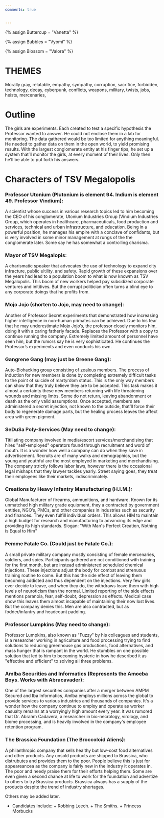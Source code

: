```yaml
---
comments: true


---
```


{% assign Buttercup =  "Vanetta" %}

{% assign Bubbles =  "Vyomi" %}

{% assign Blossom =  "Valora" %}


# THEMES
Morally gray, relatable, empathy, sympathy, corruption, sacrifice, forbidden, technology, decay, cyberpunk, conflicts, weapons, military, twists, jobs, heists, mercenaries, 
# Outline

The girls are experiments. Each created to test a specific hypothesis the Professor wanted to answer. He could not enclose them in a lab for monitoring. The data gathered would be too limited for anything meaningful. He needed to gather data on them in the open world, to yield promising results. With the largest conglomerate entity at his finger tips, he set up a system that’ll monitor the girls, at every moment of their lives. Only then he’ll be able to put forth his answers. 

# Characters of TSV Megalopolis

### Professor Utonium (Plutonium is element 94. Indium is element 49. Professor Vindium): 
A scientist whose success in various research topics led to him becoming the CEO of his conglomerate, Utonium Industries Group (Vindium Industries Group, which operates in healthcare, pharmaceuticals, food production and services, technical and urban infrastructure, and education. Being in a powerful position, he manages his empire with a conclave of confidants, but is very involved in some minor management at rungs of the the conglomerate later. Some say he has somewhat a controlling charisma.

### Mayor of TSV Megalopis:
A charismatic speaker that advocates the use of technology to expand city infracture, public ultility. and safety. Rapid growth of these expansions over the years had lead to a population boom to what is now knowm as TSV Megalopolis. This boom of new workers helped pay subsidized corporate ventures and inititives. But the corrupt politician often turns a blind eye to any corporate doings that he profits from. 

### Mojo Jojo (shorten to Jojo, may need to change):
Another of Professor Secret experiments that demonstrated how increasing higher intelligence in non-human primates can be achieved. Due to his fear that he may underestimate Mojo Jojo’s, the professor closely monitors him, doing it with a caring fatherly facade. Replaces the Professor with a copy to continue running the company. Extremely limited amount of personnel have seen him, but the rumors say he is very sophisticated. He continues the Professor’s experiments and even conducts his own.

### Gangrene Gang (may just be Greene Gang):
Auto-Biohacking group consisting of zealous members. The process of induction for new members is done by completing extremely difficult tasks to the point of suicide of martyrdom status. This is the only way members can show that they truly believe they are to be accepted. This task makes it almost a certainty these new members returning with life threatening wounds and missing limbs. Some do not return, leaving abandonment or death as the only valid assumptions. Once accepted, members are administered a secret injection, not known to the outside, that’ll force their body to regenerate damage parts, but the healing process leaves the affect area with green pigment. 
        
### SeDuSa Poly-Services (May need to change):

Titillating company involved in media/escort services/merchandising that hires "self-employed" operators found through recruitment and word of mouth. It is a wonder how well a company can do when they save in advertisement. Recruits are of many walks and demographics, but the young and youthful are the most employed in marketing and merchandising. The company strictly follows labor laws, however there is the occasional legal mishaps that they lawyer tackles yearly. Street saying goes, they treat their employees like their markets, indiscriminately.

### Creations by Heavy Infantry Manufacturing (H.I.M.):

Global Manufacturer of firearms, ammunitions, and hardware. Known for its unmatched high military grade equipment, they a contracted by government entities, NGO’s, PMCs, and other companies in industries such as security and finances. They even fulfill individual orders. This allows HIM to maintain a high budget for research and manufacturing to advancing its edge and providing its high standards. Slogan: "With Man's Perfect Creation, Nothing is Equal to Him"

### Femme Fatale Co. (Could just be Fatale Co.):

A small private military company mostly consisting of female mercenaries, soldiers, and spies. Participants gathered are not conditioned with training for the first month, but are instead administered scheduled chemical injections. These injections adjust the body for combat and strenuous training routine to come. But this has the side effect of leaving them becoming addicted and thus dependent on the injections. Very few girls ever decide to leave, and when they do, the withdraws leave them with high levels of neuroticism than the normal.  Limited reporting of the side effects mentions paranoia, fear, self-doubt, depression as effects. Medical case show this leaves them almost incapable of maintaining their now lost lives. But the company denies this. Men are also contracted, but as fodder/infantry and headcount padding. 

### Professor Lumpkins (May need to change):

Professor Lumpkins, also known as "Fuzzy" by his colleagues and students, is a researcher working in agriculture and food processing trying to find solutions to reducing greenhouse gas productions, food alternatives, and mass hunger that is rampant in the world. He stumbles on one possible solution that led to him to becoming hysteric in how he described it as "effective and efficient" to solving all three problems.

### AmIba Securities and Informatics (Represents the Amoeba Boys. Works with Abracavader):

One of the largest securities companies after a merger between AMPM Secured and Iba Informatics, AmIba employs millions across the global to provide services to various industries and thousands of companies. It's a wonder how the company continue to employ and operate as worker casualty remains at a worryingly high amount every year. It was rumored that Dr. Abrahm Cadavera, a researcher in bio-necrology, virology, and biome processing, and is heavily involved in the company's employee retention program.

### The Brassica Foundation (The Broccoloid Aliens):

A philanthropic company that sells healthy but low-cost food alternatives and other products. Any unsold products are shipped to Brassica, who distrubutes and provides them to the poor. People believe this is just for appeareancea as the company is fairly new in the industry it operates in. The poor and needy praise them for their efforts helping them. Some are even given a second chance at life to work for the foundation and advertize to others to try Brassica products. Brassica always has a supply of the products despite the trend of industry shortages.

Others may be added later. 
* Candidates include:
        + Robbing Leech.
        + The Smiths.
        + Princess Morbucks
